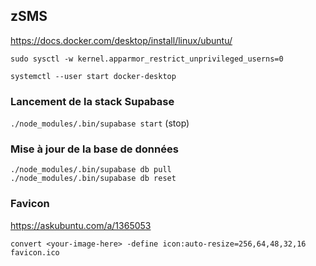 ## zSMS

https://docs.docker.com/desktop/install/linux/ubuntu/

`sudo sysctl -w kernel.apparmor_restrict_unprivileged_userns=0`

`systemctl --user start docker-desktop`

### Lancement de la stack Supabase

`./node_modules/.bin/supabase start` (stop)

### Mise à jour de la base de données

```
./node_modules/.bin/supabase db pull
./node_modules/.bin/supabase db reset
```

### Favicon

https://askubuntu.com/a/1365053

`convert <your-image-here> -define icon:auto-resize=256,64,48,32,16 favicon.ico`
